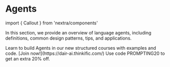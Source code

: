 # Agents

import { Callout } from 'nextra/components'

In this section, we provide an overview of language agents, including definitions, common design patterns, tips, and applications. 

<Callout type= "info" emoji="🎓">
Learn to build Agents in our new structured courses with examples and code. [Join now!](https://dair-ai.thinkific.com/)
Use code PROMPTING20 to get an extra 20% off.
</Callout>
